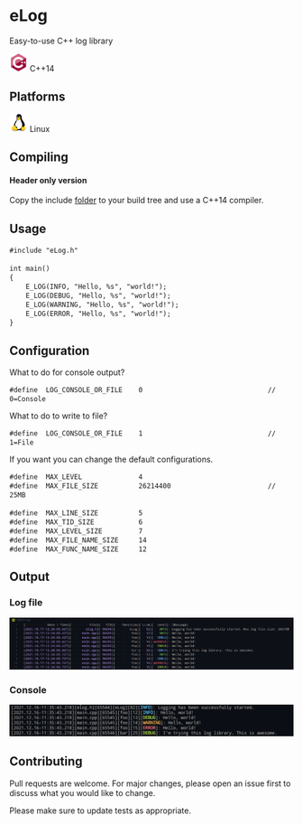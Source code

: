 # eLog
<p float="left">
    <p>Easy-to-use C++  log library</p>
    <img src="https://raw.githubusercontent.com/devicons/devicon/master/icons/cplusplus/cplusplus-original.svg" width="32" />
    C++14
</p>

## Platforms
<p float="left">
    <img src="https://raw.githubusercontent.com/devicons/devicon/master/icons/linux/linux-original.svg" width="32" />
    Linux
</p>


## Compiling

#### Header only version
Copy the include [folder](https://github.com/AHakan/eLog/tree/master/inc) to your build tree and use a C++14 compiler.

## Usage

```
#include "eLog.h"

int main()
{
    E_LOG(INFO, "Hello, %s", "world!");
    E_LOG(DEBUG, "Hello, %s", "world!");
    E_LOG(WARNING, "Hello, %s", "world!");
    E_LOG(ERROR, "Hello, %s", "world!");
}
```

## Configuration
What to do for console output?
```
#define  LOG_CONSOLE_OR_FILE    0                               // 0=Console
```

What to do to write to file?
```
#define  LOG_CONSOLE_OR_FILE    1                               // 1=File
```

If you want you can change the default configurations.
```
#define  MAX_LEVEL              4
#define  MAX_FILE_SIZE          26214400                        // 25MB

#define  MAX_LINE_SIZE          5
#define  MAX_TID_SIZE           6
#define  MAX_LEVEL_SIZE         7
#define  MAX_FILE_NAME_SIZE     14
#define  MAX_FUNC_NAME_SIZE     12
```

## Output

### Log file
<p float="left">
    <img src="https://github.com/AHakan/eLog/blob/master/ss.png"/>
</p>

### Console
<p float="left">
    <img src="https://github.com/AHakan/eLog/blob/master/ss-console.png"/>
</p>

## Contributing
Pull requests are welcome. For major changes, please open an issue first to discuss what you would like to change.

Please make sure to update tests as appropriate.